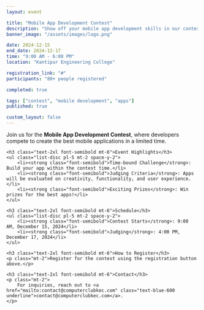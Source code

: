 ```yaml
---
layout: event

title: "Mobile App Development Contest"
description: "Show off your mobile app development skills in our contest and stand a chance to win amazing prizes!"
banner_image: "/assets/images/logo.png"

date: 2024-12-15
end_date: 2024-12-17
time: "9:00 AM - 6:00 PM"
location: "Kantipur Engineering College"

registration_link: "#"
participants: "80+ people registered"

completed: true

tags: ["contest", "mobile development", "apps"]
published: true

custom_layout: false
---
```


<div class="prose max-w-none mx-auto my-8">
    <p class="text-lg">
        Join us for the <strong class="font-bold">Mobile App Development Contest</strong>, where developers compete to create the best mobile applications in a limited time.
    </p>

    <h3 class="text-2xl font-semibold mt-6">Event Highlights</h3>
    <ul class="list-disc pl-5 mt-2 space-y-2">
        <li><strong class="font-semibold">Time-bound Challenge</strong>: Build your app within the contest time.</li>
        <li><strong class="font-semibold">Judging Criteria</strong>: Apps will be evaluated on creativity, functionality, and user experience.</li>
        <li><strong class="font-semibold">Exciting Prizes</strong>: Win prizes for the best apps!</li>
    </ul>

    <h3 class="text-2xl font-semibold mt-6">Schedule</h3>
    <ul class="list-disc pl-5 mt-2 space-y-2">
        <li><strong class="font-semibold">Contest Starts</strong>: 9:00 AM, December 15, 2024</li>
        <li><strong class="font-semibold">Judging</strong>: 4:00 PM, December 17, 2024</li>
    </ul>

    <h3 class="text-2xl font-semibold mt-6">How to Register</h3>
    <p class="mt-2">Register for the contest using the registration button above.</p>

    <h3 class="text-2xl font-semibold mt-6">Contact</h3>
    <p class="mt-2">
        For inquiries, reach out to <a href="mailto:contact@computerclubkec.com" class="text-blue-600 underline">contact@computerclubkec.com</a>.
    </p>
</div>
